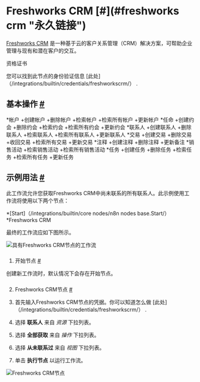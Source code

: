 


 Freshworks CRM
 [#](#freshworks crm "永久链接")
=======================================================



[Freshworks CRM](https://www.freshworks.com/freshsales-crm/) 
 是一种基于云的客户关系管理（CRM）解决方案，可帮助企业管理与现有和潜在客户的交互。
 




 资格证书
 



 您可以找到此节点的身份验证信息
 [此处]（/integrations/builtin/credentials/freshworkscrm/）
 .
 




 基本操作
 [#](#基本操作 "永久链接")
-----------------------------------------------------------


*帐户
	+创建帐户
	+删除帐户
	+检索帐户
	+检索所有帐户
	+更新帐户
*任命
	+创建约会
	+删除约会
	+检索约会
	+检索所有约会
	+更新约会
*联系人
	+创建联系人
	+删除联系人
	+检索联系人
	+检索所有联系人
	+更新联系人
*交易
	+创建交易
	+删除交易
	+收回交易
	+检索所有交易
	+更新交易
*注释
	+创建注释
	+删除注释
	+更新备注
*销售活动
	+检索销售活动
	+检索所有销售活动
*任务
	+创建任务
	+删除任务
	+检索任务
	+检索所有任务
	+更新任务



 示例用法
 [#](#示例用法 "永久链接")
-----------------------------------------------------



 此工作流允许您获取Freshworks CRM中尚未联系的所有联系人。此示例使用工作流将使用以下两个节点：
 


*[Start]（/integrations/builtin/core nodes/n8n nodes base.Start/）
*Freshworks CRM



 最终的工作流应如下图所示。
 



![具有Freshworks CRM节点的工作流](https://d33wubrfki0l68.cloudfront.net/801606153d0ff6aeca1899bf165935411be15ab7/e00cd/_images/integrations/builtin/app-nodes/freshworkscrm/workflow.png)



### 
 1. 开始节点
 [#](#1-start-node "永久链接")



 创建新工作流时，默认情况下会存在开始节点。
 


### 
 2. Freshworks CRM节点
 [#](#2-freshworks-crm-node "永久链接")


1. 首先输入Freshworks CRM节点的凭据。你可以知道怎么做
 [此处]（/integrations/builtin/credentials/freshworkscrm/）
 .
2. 选择
 **联系人**
 来自
 *资源*
 下拉列表。
3. 选择
 **全部获取**
 来自
 *操作*
 下拉列表。
4. 选择
 **从未联系过**
 来自
 *视图*
 下拉列表。
5. 单击
 **执行节点**
 以运行工作流。



![Freshworks CRM节点](https://d33wubrfki0l68.cloudfront.net/3d7d802ebc17c99c6a5fd821488aac623e911633/43a60/_images/integrations/builtin/app-nodes/freshworkscrm/freshworkscrm_node.png)





